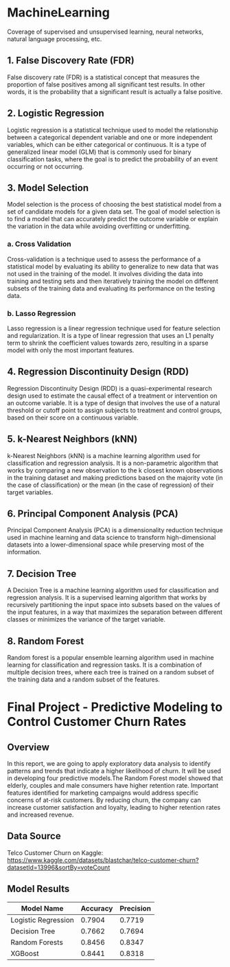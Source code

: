 # MachineLearning
Coverage of supervised and unsupervised learning, neural networks, natural language processing, etc.

## 1. False Discovery Rate (FDR)
False discovery rate (FDR) is a statistical concept that measures the proportion of false positives among all significant test results. In other words, it is the probability that a significant result is actually a false positive.

## 2. Logistic Regression
Logistic regression is a statistical technique used to model the relationship between a categorical dependent variable and one or more independent variables, which can be either categorical or continuous. It is a type of generalized linear model (GLM) that is commonly used for binary classification tasks, where the goal is to predict the probability of an event occurring or not occurring.

## 3. Model Selection
Model selection is the process of choosing the best statistical model from a set of candidate models for a given data set. The goal of model selection is to find a model that can accurately predict the outcome variable or explain the variation in the data while avoiding overfitting or underfitting.

### a. Cross Validation
Cross-validation is a technique used to assess the performance of a statistical model by evaluating its ability to generalize to new data that was not used in the training of the model. It involves dividing the data into training and testing sets and then iteratively training the model on different subsets of the training data and evaluating its performance on the testing data.

### b. Lasso Regression
Lasso regression is a linear regression technique used for feature selection and regularization. It is a type of linear regression that uses an L1 penalty term to shrink the coefficient values towards zero, resulting in a sparse model with only the most important features.

## 4. Regression Discontinuity Design (RDD)
Regression Discontinuity Design (RDD) is a quasi-experimental research design used to estimate the causal effect of a treatment or intervention on an outcome variable. It is a type of design that involves the use of a natural threshold or cutoff point to assign subjects to treatment and control groups, based on their score on a continuous variable.

## 5. k-Nearest Neighbors (kNN)
k-Nearest Neighbors (kNN) is a machine learning algorithm used for classification and regression analysis. It is a non-parametric algorithm that works by comparing a new observation to the k closest known observations in the training dataset and making predictions based on the majority vote (in the case of classification) or the mean (in the case of regression) of their target variables.

## 6. Principal Component Analysis (PCA)
Principal Component Analysis (PCA) is a dimensionality reduction technique used in machine learning and data science to transform high-dimensional datasets into a lower-dimensional space while preserving most of the information.

## 7. Decision Tree
A Decision Tree is a machine learning algorithm used for classification and regression analysis. It is a supervised learning algorithm that works by recursively partitioning the input space into subsets based on the values of the input features, in a way that maximizes the separation between different classes or minimizes the variance of the target variable.

## 8. Random Forest
Random forest is a popular ensemble learning algorithm used in machine learning for classification and regression tasks. It is a combination of multiple decision trees, where each tree is trained on a random subset of the training data and a random subset of the features.

# Final Project - Predictive Modeling to Control Customer Churn Rates
## Overview
In this report, we are going to apply exploratory data analysis to identify patterns and trends that indicate a higher likelihood of churn. It will be used in developing four predictive models.The Random Forest model showed that elderly, couples and male consumers have higher retention rate. Important features identified for marketing campaigns would address specific concerns of at-risk customers. By reducing churn, the company can increase customer satisfaction and loyalty, leading to higher retention rates and increased revenue.

## Data Source
Telco Customer Churn on Kaggle: https://www.kaggle.com/datasets/blastchar/telco-customer-churn?datasetId=13996&sortBy=voteCount

## Model Results
| Model Name | Accuracy | Precision |
| ---------- | ---------- | ---------- |
| Logistic Regression | 0.7904 | 0.7719 |
| Decision Tree | 0.7662 | 0.7694 |
| Random Forests | 0.8456 | 0.8347 |
| XGBoost | 0.8441 | 0.8318 |

